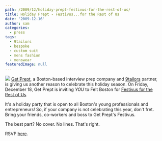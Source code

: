 ```yaml
---
path: /2009/12/holiday-prept-festivus-for-the-rest-of-us/
title: Holiday Prept - Festivus...for the Rest of Us
date: '2009-12-16'
author: sam
categories:
  - press
tags:
  - 9tailors
  - bespoke
  - custom suit
  - mens fashion
  - menswear
featuredImage: null
---
```

[![](http://getprept.com/media/images/festivus/happy_festivus.png)](http://getprept.com/festivus/)
[Get Prept](http://getprept.com/), a Boston-based interview prep company and [9tailors](http://9tailors.com) partner, is giving us another reason to celebrate this holiday season. On Friday, December 18, Get Prept is inviting _YOU_ to Felt Boston for [Festivus for the Rest of Us](http://getprept.com/festivus/).

It's a holiday party that is open to all Boston's young professionals and entrepreneurs! So, if your company is not celebrating this year, don't fret. Bring your friends, co-workers and boss to Get Prept's Festivus.

The best part? No cover. No lines. That's right.

RSVP [here](http://getprept.com/festivus/).